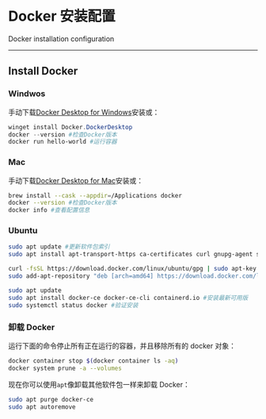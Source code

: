 # Docker 安装配置

Docker installation configuration

------

## Install Docker

### Windwos

手动下载[Docker Desktop for Windows](https://docs.docker.com/desktop/install/windows-install/)安装或：

```powershell
winget install Docker.DockerDesktop
docker --version #检查Docker版本
docker run hello-world #运行容器
```

### Mac

手动下载[Docker Desktop for Mac](https://docs.docker.com/desktop/install/mac-install/)安装或：

```bash
brew install --cask --appdir=/Applications docker
docker --version #检查Docker版本
docker info #查看配置信息
```

### Ubuntu

```bash
sudo apt update #更新软件包索引
sudo apt install apt-transport-https ca-certificates curl gnupg-agent software-properties-common #安装依赖软件

curl -fsSL https://download.docker.com/linux/ubuntu/gpg | sudo apt-key add - # 导入源仓库的 GPG key
sudo add-apt-repository "deb [arch=amd64] https://download.docker.com/linux/ubuntu $(lsb_release -cs) stable" #将 Docker APT 软件源添加到系统

sudo apt update
sudo apt install docker-ce docker-ce-cli containerd.io #安装最新可用版
sudo systemctl status docker #验证安装
```

### 卸载 Docker

运行下面的命令停止所有正在运行的容器，并且移除所有的 docker 对象：

```bash
docker container stop $(docker container ls -aq)
docker system prune -a --volumes
```

现在你可以使用`apt`像卸载其他软件包一样来卸载 Docker：

```bash
sudo apt purge docker-ce
sudo apt autoremove
```